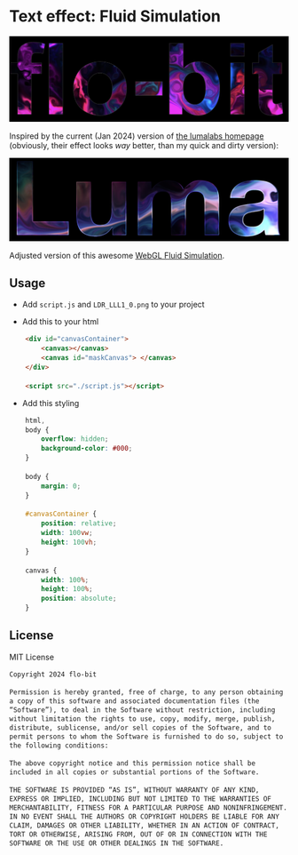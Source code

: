 # Text effect: Fluid Simulation

![cover](cover.png)

Inspired by the current (Jan 2024) version of [the lumalabs homepage](https://lumalabs.ai/) (obviously, their effect looks *way* better, than my quick and dirty version):

![lumalabs](luma.png)

Adjusted version of this awesome [WebGL Fluid Simulation](https://github.com/PavelDoGreat/WebGL-Fluid-Simulation).

## Usage

- Add `script.js` and `LDR_LLL1_0.png` to your project

- Add this to your html

```html
    <div id="canvasContainer">
        <canvas></canvas>
        <canvas id="maskCanvas"> </canvas>
    </div>

    <script src="./script.js"></script>
```

- Add this styling

```css
    html,
    body {
        overflow: hidden;
        background-color: #000;
    }

    body {
        margin: 0;
    }

    #canvasContainer {
        position: relative;
        width: 100vw;
        height: 100vh;
    }

    canvas {
        width: 100%;
        height: 100%;
        position: absolute;
    }
```


## License

MIT License

```
Copyright 2024 flo-bit

Permission is hereby granted, free of charge, to any person obtaining a copy of this software and associated documentation files (the “Software”), to deal in the Software without restriction, including without limitation the rights to use, copy, modify, merge, publish, distribute, sublicense, and/or sell copies of the Software, and to permit persons to whom the Software is furnished to do so, subject to the following conditions:

The above copyright notice and this permission notice shall be included in all copies or substantial portions of the Software.

THE SOFTWARE IS PROVIDED “AS IS”, WITHOUT WARRANTY OF ANY KIND, EXPRESS OR IMPLIED, INCLUDING BUT NOT LIMITED TO THE WARRANTIES OF MERCHANTABILITY, FITNESS FOR A PARTICULAR PURPOSE AND NONINFRINGEMENT. IN NO EVENT SHALL THE AUTHORS OR COPYRIGHT HOLDERS BE LIABLE FOR ANY CLAIM, DAMAGES OR OTHER LIABILITY, WHETHER IN AN ACTION OF CONTRACT, TORT OR OTHERWISE, ARISING FROM, OUT OF OR IN CONNECTION WITH THE SOFTWARE OR THE USE OR OTHER DEALINGS IN THE SOFTWARE.
```